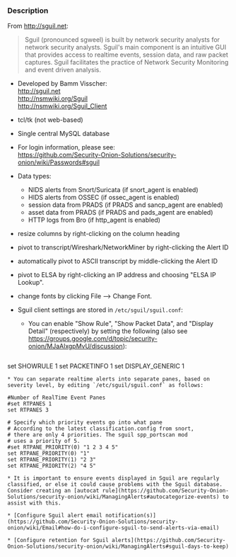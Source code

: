### Description
From http://sguil.net:
> Sguil (pronounced sgweel) is built by network security analysts for network security analysts. Sguil's main component is an intuitive GUI that provides access to realtime events, session data, and raw packet captures. Sguil facilitates the practice of Network Security Monitoring and event driven analysis.

* Developed by Bamm Visscher:  
http://sguil.net  
http://nsmwiki.org/Sguil  
http://nsmwiki.org/Sguil_Client  

* tcl/tk (not web-based)

* Single central MySQL database

* For login information, please see:  
https://github.com/Security-Onion-Solutions/security-onion/wiki/Passwords#sguil

* Data types:

  * NIDS alerts from Snort/Suricata (if snort_agent is enabled)
  * HIDS alerts from OSSEC (if ossec_agent is enabled)
  * session data from PRADS (if PRADS and sancp_agent are enabled)
  * asset data from PRADS (if PRADS and pads_agent are enabled)
  * HTTP logs from Bro (if http_agent is enabled)

* resize columns by right-clicking on the column heading

* pivot to transcript/Wireshark/NetworkMiner by right-clicking the Alert ID

* automatically pivot to ASCII transcript by middle-clicking the Alert ID

* pivot to ELSA by right-clicking an IP address and choosing "ELSA IP Lookup".

* change fonts by clicking File --> Change Font.

* Sguil client settings are stored in `/etc/sguil/sguil.conf`:
  * You can enable "Show Rule", "Show Packet Data", and "Display Detail" (respectively) by setting the following (also see https://groups.google.com/d/topic/security-onion/MJaAlxgpMvU/discussion):
  ```
set SHOWRULE 1
set PACKETINFO 1
set DISPLAY_GENERIC 1
  ```
  * You can separate realtime alerts into separate panes, based on severity level, by editing `/etc/sguil/sguil.conf` as follows:

  ```
    #Number of RealTime Event Panes    
    #set RTPANES 1    
    set RTPANES 3    
 
    # Specify which priority events go into what pane   
    # According to the latest classification.config from snort,   
    # there are only 4 priorities. The sguil spp_portscan mod   
    # uses a priority of 5.    
    #set RTPANE_PRIORITY(0) "1 2 3 4 5"  
    set RTPANE_PRIORITY(0) "1"  
    set RTPANE_PRIORITY(1) "2 3"  
    set RTPANE_PRIORITY(2) "4 5"   
  ```
* It is important to ensure events displayed in Sguil are regularly classified, or else it could cause problems with the Sguil database. Consider creating an [autocat rule](https://github.com/Security-Onion-Solutions/security-onion/wiki/ManagingAlerts#autocategorize-events) to assist with this.

* [Configure Sguil alert email notification(s)](https://github.com/Security-Onion-Solutions/security-onion/wiki/Email#how-do-i-configure-sguil-to-send-alerts-via-email)

* [Configure retention for Sguil alerts](https://github.com/Security-Onion-Solutions/security-onion/wiki/ManagingAlerts#sguil-days-to-keep)
